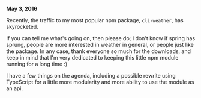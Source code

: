 **May 3, 2016**

Recently, the traffic to my most popular npm package, `cli-weather`, has skyrocketed.

If you can tell me what's going on, then please do; I don't know if spring has sprung, people are more interested in
weather in general, or people just like the package. In any case, thank everyone so much for the downloads, and keep in
mind that I'm very dedicated to keeping this little npm module running for a long time :)

I have a few things on the agenda, including a possible rewrite using TypeScript for a little more modularity and more
ability to use the module as an api.
